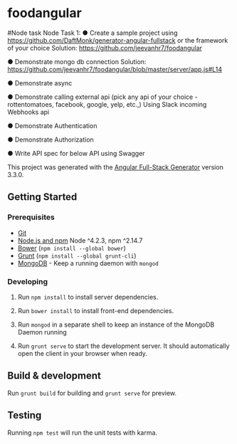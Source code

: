 # foodangular

#Node task
Node Task 1:
● Create a sample project using https://github.com/DaftMonk/generator-angular-fullstack or the
framework of your choice
Solution: https://github.com/jeevanhr7/foodangular

● Demonstrate mongo db connection
Solution: https://github.com/jeevanhr7/foodangular/blob/master/server/app.js#L14

● Demonstrate async


● Demonstrate calling external api (pick any api of your choice - rottentomatoes, facebook, google, yelp,
etc.,)
Using Slack incoming Webhooks api

● Demonstrate Authentication

● Demonstrate Authorization

● Write API spec for below API using Swagger

This project was generated with the [Angular Full-Stack Generator](https://github.com/DaftMonk/generator-angular-fullstack) version 3.3.0.

## Getting Started

### Prerequisites

- [Git](https://git-scm.com/)
- [Node.js and npm](nodejs.org) Node ^4.2.3, npm ^2.14.7
- [Bower](bower.io) (`npm install --global bower`)
- [Grunt](http://gruntjs.com/) (`npm install --global grunt-cli`)
- [MongoDB](https://www.mongodb.org/) - Keep a running daemon with `mongod`

### Developing

1. Run `npm install` to install server dependencies.

2. Run `bower install` to install front-end dependencies.

3. Run `mongod` in a separate shell to keep an instance of the MongoDB Daemon running

4. Run `grunt serve` to start the development server. It should automatically open the client in your browser when ready.

## Build & development

Run `grunt build` for building and `grunt serve` for preview.

## Testing

Running `npm test` will run the unit tests with karma.
